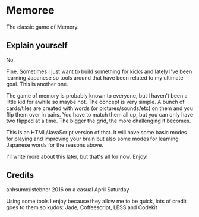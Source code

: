 # Memoree

The classic game of Memory. 

## Explain yourself

No.

Fine. Sometimes I just want to build something for kicks and lately I've been learning Japanese so tools around that have been related to my ultimate goal. This is another one. 

The game of memory is probably known to everyone, but I haven't been a little kid for awhile so maybe not. The concept is very simple. A bunch of cards/tiles are created with words (or pictures/sounds/etc) on them and you flip them over in pairs. You have to match them all up, but you can only have two flipped at a time. The bigger the grid, the more challenging it becomes.

This is an HTML/JavaScript version of that. It will have some basic modes for playing and improving your brain but also some modes for learning Japanese words for the reasons above. 

I'll write more about this later, but that's all for now. Enjoy!

## Credits

ahhsumx/lstebner 2016 on a casual April Saturday

Using some tools I enjoy because they allow me to be quick, lots of credit goes to them so kudos: Jade, Coffeescript, LESS and Codekit
